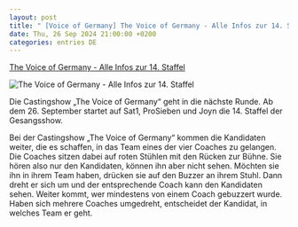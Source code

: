 ```yaml
---
layout: post
title: " [Voice of Germany] The Voice of Germany - Alle Infos zur 14. Staffel"
date: Thu, 26 Sep 2024 21:00:00 +0200
categories: entries DE
---
```

[The Voice of Germany - Alle Infos zur 14. Staffel](https://ga.de/news/panorama/the-voice-of-germany-alle-infos-zur-14-staffel_aid-114120631)

![The Voice of Germany - Alle Infos zur 14. Staffel](https://ga.de/imgs/93/2/0/3/8/7/6/6/6/5/tok_90f50533891839b2b29e0b769f61a73f/w1200_h630_x1050_y700_DPA_obsbd_dpa_5FB18E00192195D3-40b046f4de8266c8.jpg)

Die Castingshow „The Voice of Germany“ geht in die nächste Runde. Ab dem 26. September startet auf Sat1, ProSieben und Joyn die 14. Staffel der Gesangsshow.

Bei der Castingshow „The Voice of Germany“ kommen die Kandidaten weiter, die es schaffen, in das Team eines der vier Coaches zu gelangen. Die Coaches sitzen dabei auf roten Stühlen mit den Rücken zur Bühne. Sie hören also nur den Kandidaten, können ihn aber nicht sehen. Möchten sie ihn in ihrem Team haben, drücken sie auf den Buzzer an ihrem Stuhl. Dann dreht er sich um und der entsprechende Coach kann den Kandidaten sehen. Weiter kommt, wer mindestens von einem Coach gebuzzert wurde. Haben sich mehrere Coaches umgedreht, entscheidet der Kandidat, in welches Team er geht.

